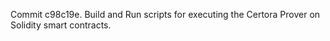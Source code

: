 Commit c98c19e.                    Build and Run scripts for executing the Certora Prover on Solidity smart contracts.